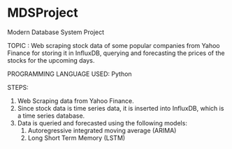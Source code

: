 # MDSProject
Modern Database System Project

TOPIC : Web scraping stock data of some popular companies from Yahoo Finance for storing it in InfluxDB, querying and forecasting the prices of the stocks for the upcoming days.

PROGRAMMING LANGUAGE USED: Python

STEPS: 
1. Web Scraping data from Yahoo Finance.
2. Since stock data is time series data, it is inserted into InfluxDB, which is a time series database.
3. Data is queried and forecasted using the following models:
   1. Autoregressive integrated moving average (ARIMA) 
   2. Long Short Term Memory (LSTM)



